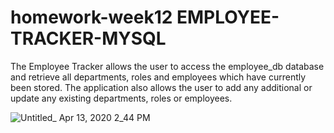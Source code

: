 # homework-week12 EMPLOYEE-TRACKER-MYSQL

The Employee Tracker allows the user to access the employee_db database and retrieve all departments, roles and employees which have currently been stored. The application also allows the user to add any additional or update any existing departments, roles or employees.

![Untitled_ Apr 13, 2020 2_44 PM](https://user-images.githubusercontent.com/56774725/79164237-84cf5200-7d95-11ea-9701-e5dfef89b858.gif)
